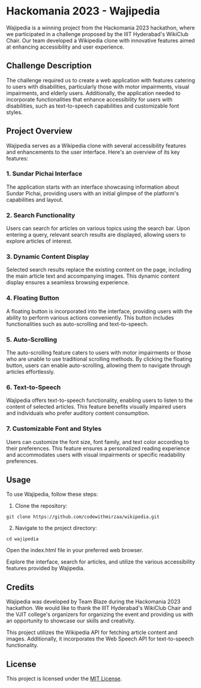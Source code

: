 # Hackomania 2023 - Wajipedia

Wajipedia is a winning project from the Hackomania 2023 hackathon, where we participated in a challenge proposed by the IIIT Hyderabad's WikiClub Chair. Our team developed a Wikipedia clone with innovative features aimed at enhancing accessibility and user experience.

## Challenge Description

The challenge required us to create a web application with features catering to users with disabilities, particularly those with motor impairments, visual impairments, and elderly users. Additionally, the application needed to incorporate functionalities that enhance accessibility for users with disabilities, such as text-to-speech capabilities and customizable font styles.

## Project Overview

Wajipedia serves as a Wikipedia clone with several accessibility features and enhancements to the user interface. Here's an overview of its key features:

### 1. Sundar Pichai Interface

The application starts with an interface showcasing information about Sundar Pichai, providing users with an initial glimpse of the platform's capabilities and layout.

### 2. Search Functionality

Users can search for articles on various topics using the search bar. Upon entering a query, relevant search results are displayed, allowing users to explore articles of interest.

### 3. Dynamic Content Display

Selected search results replace the existing content on the page, including the main article text and accompanying images. This dynamic content display ensures a seamless browsing experience.

### 4. Floating Button

A floating button is incorporated into the interface, providing users with the ability to perform various actions conveniently. This button includes functionalities such as auto-scrolling and text-to-speech.

### 5. Auto-Scrolling

The auto-scrolling feature caters to users with motor impairments or those who are unable to use traditional scrolling methods. By clicking the floating button, users can enable auto-scrolling, allowing them to navigate through articles effortlessly.

### 6. Text-to-Speech

Wajipedia offers text-to-speech functionality, enabling users to listen to the content of selected articles. This feature benefits visually impaired users and individuals who prefer auditory content consumption.

### 7. Customizable Font and Styles

Users can customize the font size, font family, and text color according to their preferences. This feature ensures a personalized reading experience and accommodates users with visual impairments or specific readability preferences.

## Usage

To use Wajipedia, follow these steps:

1. Clone the repository:

```
git clone https://github.com/codewithmirzaa/wikipedia.git
```
2. Navigate to the project directory:

```
cd wajipedia
```
Open the index.html file in your preferred web browser.

Explore the interface, search for articles, and utilize the various accessibility features provided by Wajipedia.


## Credits

Wajipedia was developed by Team Blaze during the Hackomania 2023 hackathon. We would like to thank the IIIT Hyderabad's WikiClub Chair and the VJIT college's organizers for organizing the event and providing us with an opportunity to showcase our skills and creativity.

This project utilizes the Wikipedia API for fetching article content and images. Additionally, it incorporates the Web Speech API for text-to-speech functionality.

## License

This project is licensed under the [MIT License](LICENSE).

